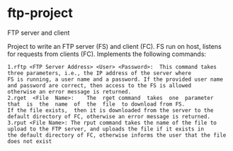 # ftp-project
FTP server and client

Project to write an FTP server (FS) and client (FC).  FS run on host, listens for requests from clients (FC).  Implements the following 
commands:

    1.rftp <FTP Server Address> <User> <Password>:  This command takes three parameters, i.e., the IP address of the server where 
    FS is running, a user name and a password. If the provided user name and password are correct, then access to the FS is allowed 
    otherwise an error message is returned.
    2.rget  <File  Name>:    The  rget command  takes  one  parameter  that  is  the  name  of  the  file  to download from FS. 
    If the file exists,  then it is downloaded from the server to the default directory of FC, otherwise an error message is returned.
    3.rput <File Name>: The rput command takes the name of the file to upload to the FTP server, and uploads the file if it exists in 
    the default directory of FC, otherwise informs the user that the file does not exist
